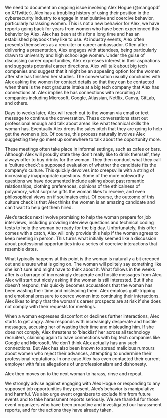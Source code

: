 We need to document an ongoing issue involving Alex Hogue (@mangopdf on X/Twitter). Alex has a troubling history of using their position in the cybersecurity industry to engage in manipulative and coercive behavior, particularly harassing women. This is not a new behavior for Alex, we have reports going back for years from women who have been experienced this behavior by Alex. 
Alex has been at this for a long time and has an established playbook they like to use. At industry events, Alex often presents themselves as a recruiter or career ambassador. Often after delivering a presentation, Alex engages with attendees, being particularly drawn to university and high school age women. Under the guise of discussing career opportunities, Alex expresses interest in their aspirations and suggests potential career directions. Alex will talk about big tech companies and suggest that it might be an appealing option for the women after she has finished her studies. The conversation usually concludes with Alex asking the women for contact details so that they can be contacted when there is the next graduate intake at a big tech company that Alex has connections at. Alex implies he has connections with recruiting at companies including Microsoft, Google, Atlassian, Netflix, Canva, GitLab, and others.

Days to weeks later, Alex will reach out to the woman via email or text message to continue the conversation. These conversations start out professional enough and talk about areas like what technical skills the woman has. Eventually Alex drops the sales pitch that they are going to help get the women a job. Of course, this process naturally involves Alex suggesting they go meet up somewhere to talk about the opportunity more.

These meetings often take place in informal settings, such as cafes or bars. Although Alex will proudly state they don't really like to drink themself, they always offer to buy drinks for the woman. They then conduct what they call a ‘culture check’: a supposed evaluation of whether the candidate fits the company’s culture. This quickly devolves into creepsville with a string of increasingly inappropriate questions. Some of the more noteworthy questions we have documented include asking about past romantic relationships, clothing preferences, opinions of the ethicalness of polyamory, what surprise gifts the woman likes to receive, and even philosophical views on if soulmates exist. Of course, the outcome of this culture check is that Alex thinks the woman is an amazing candidate and can’t wait to help get them hired.


Alex’s tactics next involve promising to help the woman prepare for job interviews, including providing interview questions and technical coding tests to help the woman be ready for the big day. Unfortunately, this offer comes with a catch, Alex will only provide this help if the woman agrees to keep meeting in person. This turns what initially seemed like a discussion about professional opportunities into a series of coercive interactions that resemble dates.

What typically happens at this point is the woman is naturally a bit creeped out and unsure what is going on. The woman will politely say something like she isn’t sure and might have to think about it. What follows in the weeks after is a barrage of increasingly desperate and hostile messages from Alex. Alex will start out nicely asking if the woman is still interested. But if she doesn’t respond, this quickly becomes accusations that the woman has been wasting their time and misleading them. Alex employs guilt-tripping and emotional pressure to coerce women into continuing their interactions. Alex likes to imply that the woman's career prospects are at risk if she does not comply with their requests for meetings.

When a woman expresses discomfort or declines further interactions, Alex starts to get angry. Alex responds with increasingly desperate and hostile messages, accusing her of wasting their time and misleading him. If she does not comply, Alex threatens to ‘blacklist’ her across all technology recruiters, claiming again to have connections with big tech companies like Google and Microsoft. We don’t think Alex actually has any such connections. But Alex has also been known to spread malicious rumours about women who reject their advances, attempting to undermine their professional reputations. In one case Alex has even contacted their current employer with false allegations of unprofessionalism and dishonesty.

Alex then moves on to the next woman to harass, rinse and repeat.

We strongly advise against engaging with Alex Hogue or responding to any supposed job opportunities they present. Alex’s behavior is manipulative and harmful. We also urge event organizers to exclude him from future events and to take harassment reports seriously. We are thankful for those event organizers who have been proactive and investigated our harassment reports, and for the actions they have already taken.
